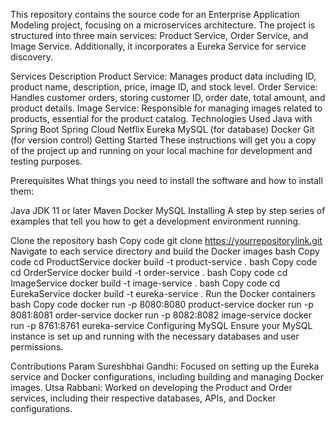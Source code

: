 This repository contains the source code for an Enterprise Application Modeling project, focusing on a microservices architecture. The project is structured into three main services: Product Service, Order Service, and Image Service. Additionally, it incorporates a Eureka Service for service discovery.

Services Description
Product Service: Manages product data including ID, product name, description, price, image ID, and stock level.
Order Service: Handles customer orders, storing customer ID, order date, total amount, and product details.
Image Service: Responsible for managing images related to products, essential for the product catalog.
Technologies Used
Java with Spring Boot
Spring Cloud Netflix Eureka
MySQL (for database)
Docker
Git (for version control)
Getting Started
These instructions will get you a copy of the project up and running on your local machine for development and testing purposes.

Prerequisites
What things you need to install the software and how to install them:

Java JDK 11 or later
Maven
Docker
MySQL
Installing
A step by step series of examples that tell you how to get a development environment running.

Clone the repository
bash
Copy code
git clone https://yourrepositorylink.git
Navigate to each service directory and build the Docker images
bash
Copy code
cd ProductService
docker build -t product-service .
bash
Copy code
cd OrderService
docker build -t order-service .
bash
Copy code
cd ImageService
docker build -t image-service .
bash
Copy code
cd EurekaService
docker build -t eureka-service .
Run the Docker containers
bash
Copy code
docker run -p 8080:8080 product-service
docker run -p 8081:8081 order-service
docker run -p 8082:8082 image-service
docker run -p 8761:8761 eureka-service
Configuring MySQL
Ensure your MySQL instance is set up and running with the necessary databases and user permissions.

Contributions
Param Sureshbhai Gandhi: Focused on setting up the Eureka service and Docker configurations, including building and managing Docker images.
Utsa Rabbani: Worked on developing the Product and Order services, including their respective databases, APIs, and Docker configurations.
